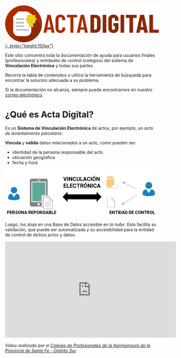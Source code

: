 [![Acta Digital](img/logos/logo.png){: style="height:150px"}](https://actadigital.github.io)

Este sitio concentra toda la documentación de ayuda para usuarios finales (profesionales) y entidades de control (colegios) del sistema de **Vinculación Electrónica** y todas sus partes.

Recorra la tabla de contenidos o utilice la herramienta de búsqueda para encontrar la solución adecuada a su problema.

Si la documentación no alcanza, siempre puede encontrarnos en nuestro [correo electrónico](info@actadigital.com.ar).

# ¿Qué es **Acta Digital**?

Es un **Sistema de Vinculación Electrónica** de actos, por ejemplo, un _acto de levantamiento parcelario_.

**Vincula** y **valida** datos relacionados a un acto, como pueden ser:

- identidad de la persona responsable del acto
- ubicación geográfica
- fecha y hora

![Sistema de Vinculación Electrónica](img/sistema.png)

Luego, los aloja en una Base de Datos accesible en _la nube_. Esto facilita su validación, que puede ser automatizada y su accesibilidad para la entidad de control de dichos actos y datos.

<iframe width="560" height="315" src="https://www.youtube.com/embed/KMMLYSjbJVQ" frameborder="0" allow="accelerometer; autoplay; encrypted-media; gyroscope; picture-in-picture" allowfullscreen></iframe>

*Video realizado por el [Colegio de Profesionales de la Agrimensura de la Provincia de Santa Fe - Distrito Sur](http://copa.org.ar/)*
